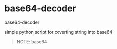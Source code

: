 # base64-decoder
base64-decoder

simple python script for coverting string into base64 

> NOTE: base64
